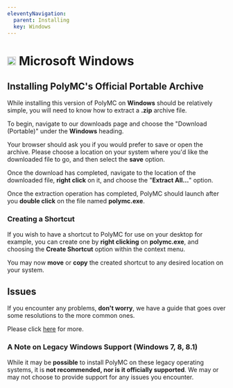 ```yaml
---
eleventyNavigation:
  parent: Installing
  key: Windows
---
```

# <img src="https://upload.wikimedia.org/wikipedia/commons/9/94/M_box.svg" height="20" /> Microsoft Windows

## Installing PolyMC's Official Portable Archive

While installing this version of PolyMC on **Windows** should be relatively simple, you will need to know how to extract a **.zip** archive file.

To begin, navigate to our downloads page and choose the "Download (Portable)" under the **Windows** heading.

Your browser should ask you if you would prefer to save or open the archive. Please choose a location on your system where you'd like the downloaded file to go, and then select the **save** option.

Once the download has completed, navigate to the location of the downloaded file, **right click** on it, and choose the "**Extract All...**" option.

Once the extraction operation has completed, PolyMC should launch after you **double click** on the file named **polymc.exe**.

### Creating a Shortcut

If you wish to have a shortcut to PolyMC for use on your desktop for example, you can create one by **right clicking** on **polymc.exe**, and choosing the **Create Shortcut** option within the context menu.

You may now **move** or **copy** the created shortcut to any desired location on your system.

## Issues

If you encounter any problems, **don't worry**, we have a guide that goes over some resolutions to the more common ones.

Please click [here](../../../getting-started/installing-polymc) for more.


### A Note on Legacy Windows Support (Windows 7, 8, 8.1)

While it may be **possible** to install PolyMC on these legacy operating systems, it is **not recommended, nor is it officially supported**. We may or may not choose to provide support for any issues you encounter.




